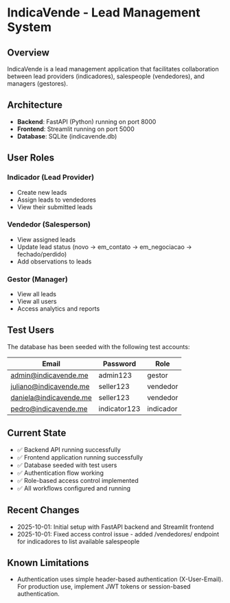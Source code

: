 # IndicaVende - Lead Management System

## Overview
IndicaVende is a lead management application that facilitates collaboration between lead providers (indicadores), salespeople (vendedores), and managers (gestores).

## Architecture
- **Backend**: FastAPI (Python) running on port 8000
- **Frontend**: Streamlit running on port 5000
- **Database**: SQLite (indicavende.db)

## User Roles

### Indicador (Lead Provider)
- Create new leads
- Assign leads to vendedores
- View their submitted leads

### Vendedor (Salesperson)
- View assigned leads
- Update lead status (novo → em_contato → em_negociacao → fechado/perdido)
- Add observations to leads

### Gestor (Manager)
- View all leads
- View all users
- Access analytics and reports

## Test Users
The database has been seeded with the following test accounts:

| Email | Password | Role |
|-------|----------|------|
| admin@indicavende.me | admin123 | gestor |
| juliano@indicavende.me | seller123 | vendedor |
| daniela@indicavende.me | seller123 | vendedor |
| pedro@indicavende.me | indicator123 | indicador |

## Current State
- ✅ Backend API running successfully
- ✅ Frontend application running successfully
- ✅ Database seeded with test users
- ✅ Authentication flow working
- ✅ Role-based access control implemented
- ✅ All workflows configured and running

## Recent Changes
- 2025-10-01: Initial setup with FastAPI backend and Streamlit frontend
- 2025-10-01: Fixed access control issue - added /vendedores/ endpoint for indicadores to list available salespeople

## Known Limitations
- Authentication uses simple header-based authentication (X-User-Email). For production use, implement JWT tokens or session-based authentication.
